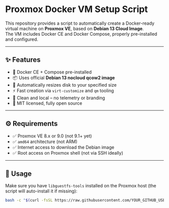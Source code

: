 # Proxmox Docker VM Setup Script

This repository provides a script to automatically create a Docker-ready virtual machine on **Proxmox VE**, based on **Debian 13 Cloud Image**.  
The VM includes Docker CE and Docker Compose, properly pre-installed and configured.

---

## ✨ Features

- 🐳 Docker CE + Compose pre-installed
- 📦 Uses official **Debian 13 nocloud qcow2 image**
- 🔁 Automatically resizes disk to your specified size
- ⚡ Fast creation via `virt-customize` and `qm` tooling
- 🧰 Clean and local – no telemetry or branding
- 🔐 MIT licensed, fully open source

---

## ⚙️ Requirements

- ✅ Proxmox VE 8.x or 9.0 (not 9.1+ yet)
- ✅ `amd64` architecture (not ARM)
- ✅ Internet access to download the Debian image
- ✅ Root access on Proxmox shell (not via SSH ideally)

---

## 🚀 Usage

Make sure you have `libguestfs-tools` installed on the Proxmox host (the script will auto-install it if missing):

```bash
bash -c "$(curl -fsSL https://raw.githubusercontent.com/YOUR_GITHUB_USERNAME/proxmox-scripts/main/docker-vm.sh)"
